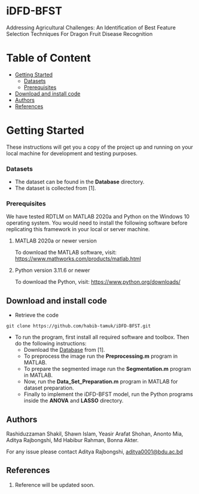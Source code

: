 # iDFD-BFST
Addressing Agricultural Challenges: An Identification of Best Feature Selection Techniques For Dragon Fruit Disease Recognition

# Table of Content
*	[Getting Started](#getting-started)
    *	[Datasets](#datasets)
    *	[Prerequisites](#prerequisites)
*	[Download and install code](#download-and-install-code)
*	[Authors](#authors)
*	[References](#references)

# Getting Started

These instructions will get you a copy of the project up and running on your local machine for development and testing purposes. 

### Datasets
+ The dataset can be found in the **Database** directory.
+ The dataset is collected from [1].

### Prerequisites

We have tested RDTLM on MATLAB 2020a and Python on the Windows 10 operating system. You would need to install the following software before replicating this framework in your local or server machine. 

1. MATLAB 2020a or newer version

    To download the MATLAB software, visit: https://www.mathworks.com/products/matlab.html
   
2. Python version 3.11.6 or newer
   
    To download the Python, visit: https://www.python.org/downloads/ 
    

## Download and install code

- Retrieve the code

```
git clone https://github.com/habib-tamuk/iDFD-BFST.git

```

- To run the program, first install all required software and toolbox. Then do the following instructions:
    - Download the [Database](#datasets) from [1].
    - To preprocess the image run the **Preprocessing.m** program in MATLAB.
    - To prepare the segmented image run the **Segmentation.m** program in MATLAB.
    - Now, run the **Data_Set_Preparation.m** program in MATLAB for dataset preparation.
    - Finally to implement the iDFD-BFST model, run the Python programs inside the **ANOVA** and **LASSO** directory.

## Authors

Rashiduzzaman Shakil, Shawn Islam, Yeasir Arafat Shohan, Anonto Mia, Aditya Rajbongshi, Md Habibur Rahman, Bonna Akter.

For any issue please contact Aditya Rajbongshi, aditya0001@bdu.ac.bd 

## References

1. Reference will be updated soon.
